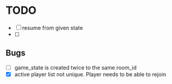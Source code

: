 # TODO
* [ ] resume from given state
* [ ] 

## Bugs

* [ ] game_state is created twice to the same room_id
* [x] active player list not unique. Player needs to be able to rejoin
